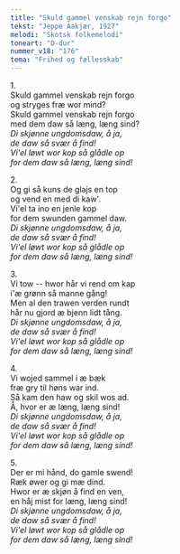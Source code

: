 ```yaml
---
title: "Skuld gammel venskab rejn forgo"
tekst: "Jeppe Aakjær, 1927"
melodi: "Skotsk folkemelodi"
toneart: "D-dur"
nummer_v18: "176"
tema: "Frihed og fællesskab"
---
```


1\.\
Skuld gammel venskab rejn forgo\
og stryges fræ wor mind?\
Skuld gammel venskab rejn forgo\
med dem daw så læng, læng sind?\
*Di skjønne ungdomsdaw, å ja,\
de daw så svær å find!\
Vi'el løwt wor kop så glådle op\
for dem daw så læng, læng sind!*

2\.\
Og gi så kuns de glajs en top\
og vend en med di kaw'.\
Vi'el ta ino en jenle kop\
for dem swunden gammel daw.\
*Di skjønne ungdomsdaw, å ja,\
de daw så svær å find!\
Vi'el løwt wor kop så glådle op\
for dem daw så læng, læng sind!*

3\.\
Vi tow -- hwor hår vi rend om kap\
i'æ grønn så manne gång!\
Men al den trawen verden rundt\
hår nu gjord æ bjenn lidt tång.\
*Di skjønne ungdomsdaw, å ja,\
de daw så svær å find!\
Vi'el løwt wor kop så glådle op\
for dem daw så læng, læng sind!*

4\.\
Vi wojed sammel i æ bæk\
fræ gry til høns war ind.\
Så kam den haw og skil wos ad.\
Å, hvor er æ læng, læng sind!\
*Di skjønne ungdomsdaw, å ja,\
de daw så svær å find!\
Vi'el løwt wor kop så glådle op\
for dem daw så læng, læng sind!*

5\.\
Der er mi hånd, do gamle swend!\
Ræk øwer og gi mæ dind.\
Hwor er æ skjøn å find en ven,\
en håj mist for læng, læng sind!\
*Di skjønne ungdomsdaw, å ja,\
de daw så svær å find!\
Vi'el løwt wor kop så glådle op\
for dem daw så læng, læng sind!*